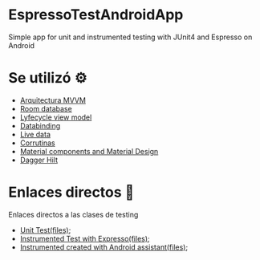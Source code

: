 # EspressoTestAndroidApp
 Simple app for unit and instrumented testing with JUnit4 and Espresso on Android


# Se utilizó :gear:

* [Arquitectura MVVM](https://developer.android.com/jetpack/guide)
* [Room database](https://developer.android.com/jetpack/androidx/releases/room?gclid=EAIaIQobChMIh-Hoi7C_-gIVRxXUAR2kZAAsEAAYASAAEgJnivD_BwE&gclsrc=aw.ds)
* [Lyfecycle view model](https://developer.android.com/jetpack/androidx/releases/lifecycle)
* [Databinding](https://developer.android.com/topic/libraries/data-binding)
* [Live data](https://developer.android.com/jetpack/androidx/releases/lifecycle)
* [Corrutinas](https://developer.android.com/kotlin/coroutines) 
* [Material components and Material Design](https://material.io/components)
* [Dagger Hilt](https://developer.android.com/training/dependency-injection/hilt-android)

# Enlaces directos :link:

Enlaces directos a las clases de testing

* [Unit Test(files)](https://github.com/hall9zeha/ExpressoTestAndroidApp/blob/main/app/src/test/java/com/barryzeha/couponsapp/common/utils/CouponUtilsKtTest.kt);
* [Instrumented Test with Expresso(files)](https://github.com/hall9zeha/ExpressoTestAndroidApp/blob/main/app/src/androidTest/java/com/barryzeha/couponsapp/MainActivityCreateTest.kt);
* [Instrumented created with Android assistant(files)](https://github.com/hall9zeha/ExpressoTestAndroidApp/blob/main/app/src/androidTest/java/com/barryzeha/couponsapp/mainModule/view/TestGeneratedWithAssistant.kt);



